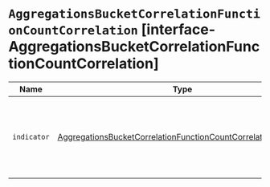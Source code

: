 # `AggregationsBucketCorrelationFunctionCountCorrelation` [interface-AggregationsBucketCorrelationFunctionCountCorrelation]

| Name | Type | Description |
| - | - | - |
| `indicator` | [AggregationsBucketCorrelationFunctionCountCorrelationIndicator](./AggregationsBucketCorrelationFunctionCountCorrelationIndicator.md) | The indicator with which to correlate the configured `bucket_path` values. |
